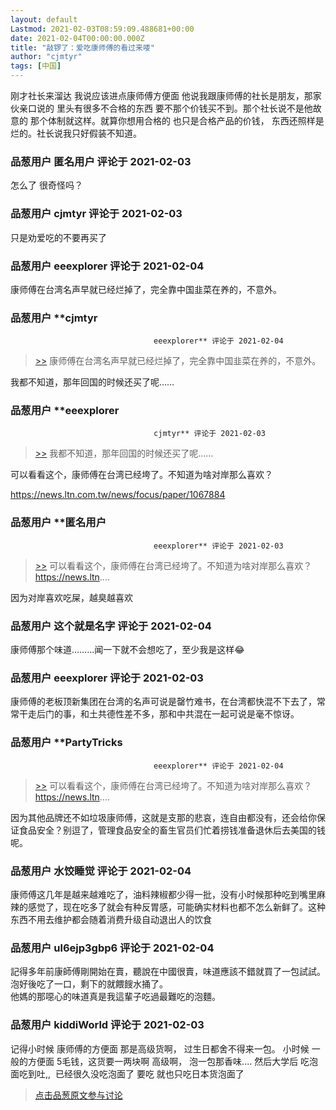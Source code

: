 ```yaml
---
layout: default
Lastmod: 2021-02-03T08:59:09.488681+00:00
date: 2021-02-04T00:00:00.000Z
title: "敲锣了：爱吃康师傅的看过来喽"
author: "cjmtyr"
tags: [中国]
---
```


刚才社长来溜达 我说应该进点康师傅方便面 他说我跟康师傅的社长是朋友，那家伙亲口说的 里头有很多不合格的东西 要不那个价钱买不到。那个社长说不是他故意的 那个体制就这样。就算你想用合格的 也只是合格产品的价钱， 东西还照样是烂的。社长说我只好假装不知道。

            
### 品葱用户 **匿名用户** 评论于 2021-02-03
        
怎么了 很奇怪吗？
        


            
### 品葱用户 **cjmtyr** 评论于 2021-02-03
        
只是劝爱吃的不要再买了
        


            
### 品葱用户 **eeexplorer** 评论于 2021-02-04
        
康师傅在台湾名声早就已经烂掉了，完全靠中国韭菜在养的，不意外。
        


            
### 品葱用户 **cjmtyr				
									eeexplorer** 评论于 2021-02-04
        
> [\>>]( "/article/item_id-595726#") 康师傅在台湾名声早就已经烂掉了，完全靠中国韭菜在养的，不意外。

  
我都不知道，那年回国的时候还买了呢……
        


            
### 品葱用户 **eeexplorer				
									cjmtyr** 评论于 2021-02-03
        
> [\>>]( "/article/item_id-595731#") 我都不知道，那年回国的时候还买了呢……

  
  
可以看看这个，康师傅在台湾已经垮了。不知道为啥对岸那么喜欢？  
  
https://news.ltn.com.tw/news/focus/paper/1067884
        


            
### 品葱用户 **匿名用户				
									eeexplorer** 评论于 2021-02-03
        
> [\>>]( "/article/item_id-595734#") 可以看看这个，康师傅在台湾已经垮了。不知道为啥对岸那么喜欢？https://news.ltn....

  
  
因为对岸喜欢吃屎，越臭越喜欢
        


            
### 品葱用户 **这个就是名字** 评论于 2021-02-04
        
康师傅那个味道………闻一下就不会想吃了，至少我是这样😂
        


            
### 品葱用户 **eeexplorer** 评论于 2021-02-03
        
康师傅的老板顶新集团在台湾的名声可说是罄竹难书，在台湾都快混不下去了，常常干走后门的事，和土共德性差不多，那和中共混在一起可说是毫不惊讶。
        


            
### 品葱用户 **PartyTricks				
									eeexplorer** 评论于 2021-02-04
        
> [\>>]( "/article/item_id-595734#") 可以看看这个，康师傅在台湾已经垮了。不知道为啥对岸那么喜欢？https://news.ltn....

  
  
因为其他品牌还不如垃圾康师傅，这就是支那的悲哀，连自由都没有，还会给你保证食品安全？别逗了，管理食品安全的畜生官员们忙着捞钱准备退休后去美国的钱呢。
        


            
### 品葱用户 **水饺睡觉** 评论于 2021-02-04
        
康师傅这几年是越来越难吃了，油料辣椒都少得一批，没有小时候那种吃到嘴里麻辣的感觉了，现在吃多了就会有种反胃感，可能确实材料也都不怎么新鲜了。这种东西不用去维护都会随着消费升级自动退出人的饮食
        


            
### 品葱用户 **ul6ejp3gbp6** 评论于 2021-02-04
        
記得多年前康師傅剛開始在賣，聽說在中國很賣，味道應該不錯就買了一包試試。  
泡好後吃了一口，剩下的就餵餿水捅了。  
他媽的那噁心的味道真是我這輩子吃過最難吃的泡麵。
        


            
### 品葱用户 **kiddiWorld** 评论于 2021-02-03
        
记得小时候 康师傅的方便面 那是高级货啊， 过生日都舍不得来一包。 小时候 一般的方便面 5毛钱，这货要一两块啊 高级啊， 泡一包那香味.... 然后大学后 吃泡面吃到吐,,  已经很久没吃泡面了 要吃 就也只吃日本货泡面了
        






> [点击品葱原文参与讨论](https://pincong.rocks/article/29249)

